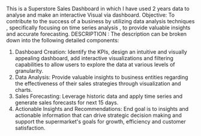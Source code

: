 This is a Superstore Sales Dashboard in which I have used 2 years data to analyse and make an interactive Visual via dashboard.
Objective: To contribute to the success of a business by utilizing data analysis techniques , specifically focusing on time series analysis , to provide valuable insights and accurate forecasting.
DESCRIPTION : The description can be broken down into the following detailed components:
1. Dashboard Creation: Identify the KPls, design an intuitive and visually appealing dashboard, add interactive visualizations and filtering capabilities to allow users to explore the data at various levels of granularity.
2. Data Analysis: Provide valuable insights to business entities regarding the effectiveness of their sales strategies through visualization and charts.
3. Sales Forecasting: Leverage historic data and apply time series and generate sales forecasts for next 15 days.
4. Actionable Insights and Recommendations: End goal is to insights and actionable information that can drive strategic decision making and support the supermarket's goals for growth, efficiency and customer satisfaction.
